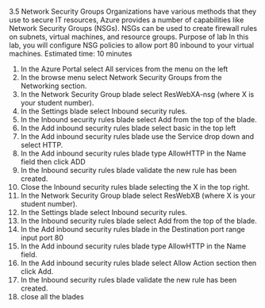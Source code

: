 3.5	Network Security Groups
Organizations have various methods that they use to secure IT resources, Azure provides a number of capabilities like Network Security Groups (NSGs).  NSGs can be used to create firewall rules on subnets, virtual machines, and resource groups.
Purpose of lab
In this lab, you will configure NSG policies to allow port 80 inbound to your virtual machines. 
Estimated time: 10 minutes 
1.	In the Azure Portal select All services  from the menu on the left
2.	In the browse menu select Network Security Groups from the Networking section.
3.	In the Network Security Group blade select ResWebXA-nsg (where X is your student number).
4.	In the Settings blade select Inbound security rules.
5.	In the Inbound security rules blade select Add from the top of the blade.
6.	In the Add inbound security rules blade select basic in the top left
7.	In the Add inbound security rules blade use the Service drop down and select HTTP.
8.	In the Add inbound security rules blade type AllowHTTP in the Name field then click ADD
9.	In the Inbound security rules blade validate the new rule has been created.
10.	Close the Inbound security rules blade selecting the X in the top right.
11.	In the Network Security Group blade select ResWebXB (where X is your student number).
12.	In the Settings blade select Inbound security rules.
13.	In the Inbound security rules blade select Add from the top of the blade.
14.	In the Add inbound security rules blade in the Destination port range input port 80
15.	In the Add inbound security rules blade type AllowHTTP in the Name field.
16.	In the Add inbound security rules blade select Allow Action section then click Add.
17.	In the Inbound security rules blade validate the new rule has been created.
18.	close all the blades
